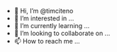 - 👋 Hi, I’m @timciteno
- 👀 I’m interested in ...
- 🌱 I’m currently learning ...
- 💞️ I’m looking to collaborate on ...
- 📫 How to reach me ...

<!---
timciteno/timciteno is a ✨ special ✨ repository because its `README.md` (this file) appears on your GitHub profile.
You can click the Preview link to take a look at your changes.
--->
